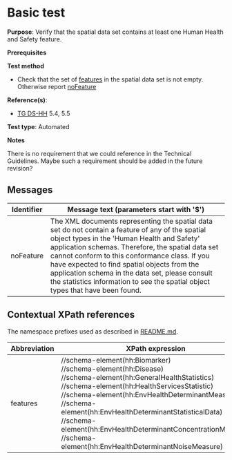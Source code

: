 # Basic test

**Purpose**: Verify that the spatial data set contains at least one Human Health and Safety feature.

**Prerequisites**

**Test method**

* Check that the set of [features](#features) in the spatial data set is not empty. Otherwise report [noFeature](#noFeature)

**Reference(s)**: 

* [TG DS-HH](./README.md#ref_TG_DS_HH) 5.4, 5.5

**Test type**: Automated

**Notes**

There is no requirement that we could reference in the Technical Guidelines. Maybe such a requirement should be added in the future revision?

## Messages

Identifier  |  Message text (parameters start with '$')
----------- | -------------------------------------------------------------------------
noFeature <a name="noFeature"/>  |  	The XML documents representing the spatial data set do not contain a feature of any of the spatial object types in the 'Human Health and Safety' application schemas. Therefore, the spatial data set cannot conform to this conformance class. If you have expected to find spatial objects from the application schema in the data set, please consult the statistics information to see the spatial object types that have been found.

## Contextual XPath references

The namespace prefixes used as described in [README.md](./README.md#namespaces).

Abbreviation                                          |  XPath expression
----------------------------------------------------- | ------------------------------------------------------------------
features <a name="features"></a>   |  //schema-element(hh:Biomarker) <br> //schema-element(hh:Disease) <br> //schema-element(hh:GeneralHealthStatistics) <br> //schema-element(hh:HealthServicesStatistic) <br> //schema-element(hh:EnvHealthDeterminantMeasure) <br> //schema-element(hh:EnvHealthDeterminantStatisticalData) <br> //schema-element(hh:EnvHealthDeterminantConcentrationMeasure) <br> //schema-element(hh:EnvHealthDeterminantNoiseMeasure)
